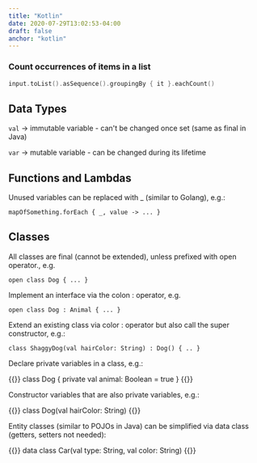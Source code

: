 ```yaml
---
title: "Kotlin"
date: 2020-07-29T13:02:53-04:00
draft: false
anchor: "kotlin"
---
```


### Count occurrences of items in a list

```kotlin
input.toList().asSequence().groupingBy { it }.eachCount()
```

## Data Types

`val` -> immutable variable - can't be changed once set (same as final in Java)

`var` -> mutable variable - can be changed during its lifetime

## Functions and Lambdas

Unused variables can be replaced with _ (similar to Golang), e.g.:

`mapOfSomething.forEach { _, value -> ... }`

## Classes

All classes are final (cannot be extended), unless prefixed with open operator., e.g.

`open class Dog { ... }`

Implement an interface via the colon : operator, e.g.

`open class Dog : Animal { ... }`

Extend an existing class via color : operator but also call the super constructor, e.g.:

`class ShaggyDog(val hairColor: String) : Dog() { .. }`

Declare private variables in a class, e.g.:

{{<highlight kotlin>}}
class Dog {
    private val animal: Boolean = true
}
{{</highlight>}}

Constructor variables that are also private variables, e.g.:

{{<highlight kotlin>}}
class Dog(val hairColor: String)
{{</highlight>}}

Entity classes (similar to POJOs in Java) can be simplified via data class (getters, setters not needed):

{{<highlight kotlin>}}
data class Car(val type: String, val color: String)
{{</highlight>}}
